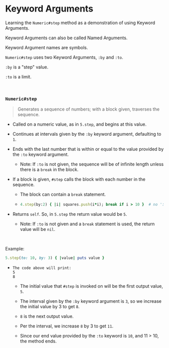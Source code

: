 # Keyword Arguments

Learning the `Numeric#step` method as a demonstration of using Keyword Arguments.

Keyword Arguments can also be called Named Arguments.

Keyword Argument names are symbols.

`Numeric#step` uses two Keyword Arguments, `:by` and `:to`.

`:by` is a "step" value.

`:to` is a limit.

<br>

### `Numeric#step`

> Generates a sequence of numbers; with a block given, traverses the sequence.

- Called on a numeric value, as in `5.step`, and begins at this value.

- Continues at intervals given by the `:by` keyword argument, defaulting to `1`.

- Ends with the last number that is within or equal to the value provided by the `:to` keyword argument.
  
  - Note: If `:to` is not given, the sequence will be of infinite length unless there is a `break` in the block.

- If a block is given, `#step` calls the block with each number in the sequence.
  
  - The block can contain a `break` statement.
  
  - ```ruby
    4.step(by:2) { |i| squares.push(i*i); break if i > 10 }  # no ':to' argument.
    ```

- Returns `self`. So, in `5.step` the return value would be `5`.
  
  - Note: If `:to` is not given and a `break` statement is used, the return value will be `nil`.

<br>

Example:

```ruby
5.step(to: 10, by: 3) { |value| puts value }
```

- ```shellsession
  The code above will print:
  5
  8
  ```
  
  - The initial value that `#step` is invoked on will be the first output value, `5`.
  
  - The interval given by the `:by` keyword argument is `3`, so we increase the initial value by 3 to get `8`.
  
  - `8` is the next output value.
  
  - Per the interval, we increase `8` by 3 to get `11`.
  
  - Since our end value provided by the `:to` keyword is `10`, and 11 > 10, the method ends.
